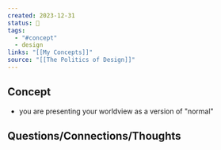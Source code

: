 ```yaml
---
created: 2023-12-31
status: 🔴
tags:
  - "#concept"
  - design
links: "[[My Concepts]]"
source: "[[The Politics of Design]]"
---
```

## Concept
- you are presenting your worldview as a version of "normal"

## Questions/Connections/Thoughts